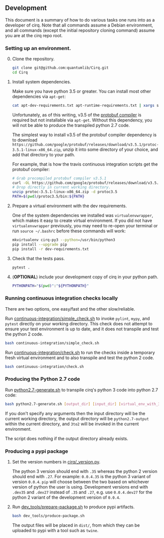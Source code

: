 ## Development

This document is a summary of how to do various tasks one runs into as a
developer of cirq.
Note that all commands assume a Debian environment, and all commands (except
the initial repository cloning command) assume you are at the cirq repo root.


### Setting up an environment.

0. Clone the repository.

    ```bash
    git clone git@github.com:quantumlib/Cirq.git
    cd Cirq
    ```

1. Install system dependencies.

    Make sure you have python 3.5 or greater.
    You can install most other dependencies via `apt-get`:

    ```bash
    cat apt-dev-requirements.txt apt-runtime-requirements.txt | xargs sudo apt-get install
    ```

    Unfortunately, as of this writing, v3.5 of the [protobuf compiler](https://github.com/google/protobuf) is required but not installable via `apt-get`.
    Without this dependency, you will not be able to produce the transpiled python 2.7 code.

    The simplest way to install v3.5 of the protobuf compiler dependency is to download
    `https://github.com/google/protobuf/releases/download/v3.5.1/protoc-3.5.1-linux-x86_64.zip`,
    unzip it into some directory of your choice,
    and add that directory to your path.

    For example, that is how the travis continuous integration scripts get the protobuf compiler:

    ```bash
    # Grab precompiled protobuf compiler v3.5.1
    curl -OL https://github.com/google/protobuf/releases/download/v3.5.1/protoc-3.5.1-linux-x86_64.zip
    # Drop directly in current working directory.
    unzip protoc-3.5.1-linux-x86_64.zip -d protoc3.5
    PATH=$(pwd)/protoc3.5/bin:${PATH}
    ```

2. Prepare a virtual environment with the dev requirements.

    One of the system dependencies we installed was `virtualenvwrapper`, which makes it easy to create virtual environment.
    If you did not have `virtualenvwrapper` previously, you may need to re-open your terminal or run `source ~/.bashrc` before these commands will work:

    ```bash
    mkvirtualenv cirq-py3 --python=/usr/bin/python3
    pip install --upgrade pip
    pip install -r dev-requirements.txt
    ```

3. Check that the tests pass.

    ```bash
    pytest .
    ```

4. (**OPTIONAL**) include your development copy of cirq in your python path.

    ```bash
    PYTHONPATH="$(pwd)":"${PYTHONPATH}"
    ```


### Running continuous integration checks locally

There are two options, one easy/fast and the other slow/reliable.

Run [continuous-integration/simple_check.sh](/continuous-integration/simple_check.sh) to invoke `pylint`, `mypy`, and `pytest` directly on your working directory.
This check does not attempt to ensure your test environment is up to date, and it does not transpile and test the python 2 code.

```bash
bash continuous-integration/simple_check.sh
```

Run [continuous-integration/check.sh](/continuous-integration/check.sh) to run the checks inside a temporary fresh virtual environment and to also transpile and test the python 2 code. 

```bash
bash continuous-integration/check.sh
```


### Producing the Python 2.7 code

Run [python2.7-generate.sh](/python2.7-generate.sh) to transpile cirq's python 3 code into python 2.7 code:

```bash
bash python2.7-generate.sh [output_dir] [input_dir] [virtual_env_with_3to2]
```

If you don't specify any arguments then the input directory will be the current
working directory, the output directory will be `python2.7-output` within the
current directory, and `3to2` will be invoked in the current environment.

The script does nothing if the output directory already exists. 


### Producing a pypi package

1. Set the version numbers in [cirq/_version.py](/cirq/_version.py).

    The python 3 version should end with `.35` whereas the python 2 version should end with `.27`.
    For example: `0.0.4.35` is the python 3 variant of version `0.0.4`.
    `pip` will choose between the two based on whichever version of python the user is using.
    Development versions end with `.dev35` and `.dev27` instead of `.35` and `.27`, e.g. use `0.0.4.dev27` for the python 2 variant of the development version of `0.0.4`.

2. Run [dev_tools/prepare-package.sh](/dev_tools/produce-package.sh) to produce pypi artifacts.

    ```bash
    bash dev_tools/produce-package.sh
    ```

    The output files will be placed in `dist/`, from which they can be uploaded to pypi with a tool such as `twine`.
